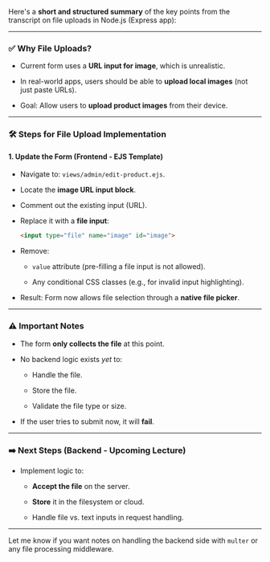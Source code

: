 Here's a **short and structured summary** of the key points from the transcript on file uploads in Node.js (Express app):

---

### ✅ **Why File Uploads?**

- Current form uses a **URL input for image**, which is unrealistic.
    
- In real-world apps, users should be able to **upload local images** (not just paste URLs).
    
- Goal: Allow users to **upload product images** from their device.
    

---

### 🛠️ **Steps for File Upload Implementation**

#### 1. **Update the Form (Frontend - EJS Template)**

- Navigate to: `views/admin/edit-product.ejs`.
    
- Locate the **image URL input block**.
    
- Comment out the existing input (URL).
    
- Replace it with a **file input**:
    
    ```html
    <input type="file" name="image" id="image">
    ```
    
- Remove:
    
    - `value` attribute (pre-filling a file input is not allowed).
        
    - Any conditional CSS classes (e.g., for invalid input highlighting).
        
- Result: Form now allows file selection through a **native file picker**.
    

---

### ⚠️ **Important Notes**

- The form **only collects the file** at this point.
    
- No backend logic exists _yet_ to:
    
    - Handle the file.
        
    - Store the file.
        
    - Validate the file type or size.
        
- If the user tries to submit now, it will **fail**.
    

---

### ➡️ **Next Steps (Backend - Upcoming Lecture)**

- Implement logic to:
    
    - **Accept the file** on the server.
        
    - **Store** it in the filesystem or cloud.
        
    - Handle file vs. text inputs in request handling.
        

---

Let me know if you want notes on handling the backend side with `multer` or any file processing middleware.
